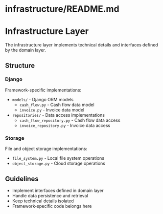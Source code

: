 # infrastructure/README.md

# Infrastructure Layer

The infrastructure layer implements technical details and interfaces defined by the domain layer.

## Structure

### Django
Framework-specific implementations:
- `models/` - Django ORM models
  - `cash_flow.py` - Cash flow data model
  - `invoice.py` - Invoice data model
- `repositories/` - Data access implementations
  - `cash_flow_repository.py` - Cash flow data access
  - `invoice_repository.py` - Invoice data access

### Storage
File and object storage implementations:
- `file_system.py` - Local file system operations
- `object_storage.py` - Cloud storage operations

## Guidelines

- Implement interfaces defined in domain layer
- Handle data persistence and retrieval
- Keep technical details isolated
- Framework-specific code belongs here